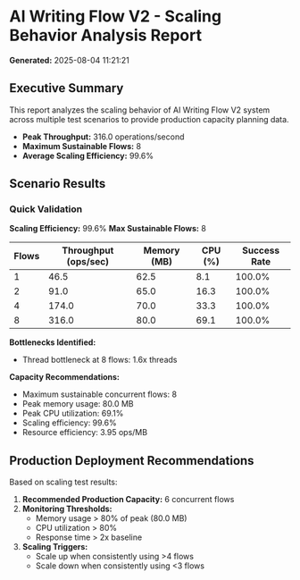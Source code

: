 # AI Writing Flow V2 - Scaling Behavior Analysis Report
**Generated:** 2025-08-04 11:21:21

## Executive Summary

This report analyzes the scaling behavior of AI Writing Flow V2 system
across multiple test scenarios to provide production capacity planning data.

- **Peak Throughput:** 316.0 operations/second
- **Maximum Sustainable Flows:** 8
- **Average Scaling Efficiency:** 99.6%

## Scenario Results

### Quick Validation

**Scaling Efficiency:** 99.6%
**Max Sustainable Flows:** 8

| Flows | Throughput (ops/sec) | Memory (MB) | CPU (%) | Success Rate |
|-------|---------------------|-------------|---------|--------------|
| 1 | 46.5 | 62.5 | 8.1 | 100.0% |
| 2 | 91.0 | 65.0 | 16.3 | 100.0% |
| 4 | 174.0 | 70.0 | 33.3 | 100.0% |
| 8 | 316.0 | 80.0 | 69.1 | 100.0% |

**Bottlenecks Identified:**
- Thread bottleneck at 8 flows: 1.6x threads

**Capacity Recommendations:**
- Maximum sustainable concurrent flows: 8
- Peak memory usage: 80.0 MB
- Peak CPU utilization: 69.1%
- Scaling efficiency: 99.6%
- Resource efficiency: 3.95 ops/MB

## Production Deployment Recommendations

Based on scaling test results:

1. **Recommended Production Capacity:** 6 concurrent flows
2. **Monitoring Thresholds:**
   - Memory usage > 80% of peak (80.0 MB)
   - CPU utilization > 80%
   - Response time > 2x baseline
3. **Scaling Triggers:**
   - Scale up when consistently using >4 flows
   - Scale down when consistently using <3 flows
